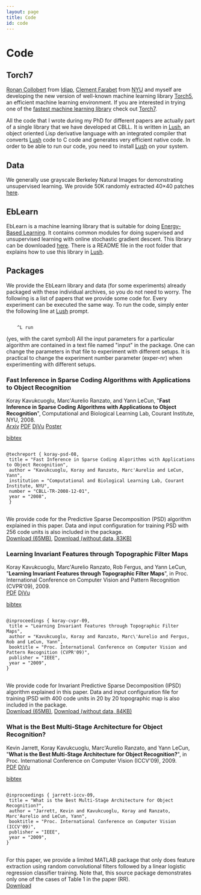 ```yaml
---
layout: page
title: Code
id: code
---
```


# Code

## Torch7

[Ronan Collobert](http://ronan.collobert.com) from [Idiap](http://www.idiap.ch), [Clement Farabet](http://clement.farabet.net) from [NYU](http://www.nyu.edu) and myself are developing the new version of well-known machine learning library [Torch5](http://torch5.sf.net), an efficient machine learning environment. If you are interested in trying one of the [fastest machine learning library](http://cs.nyu.edu/~koray/files/2011_torch7_nipsw.pdf) check out [Torch7](http://www.torch.ch). 

All the code that I wrote during my PhD for different papers are actually part of a single library that we have developed at CBLL. It is written in [Lush](http://lush.sf.net), an object oriented Lisp derivative language with an integrated compiler that converts [Lush](http://lush.sf.net) code to C code and generates very efficient native code. In order to be able to run our code, you need to install [Lush](http://lush.sf.net) on your system.

## Data
We generally use grayscale Berkeley Natural Images for demonstrating unsupervised learning. We provide 50K randomly extracted 40×40 patches [here](http://cs.nyu.edu/~koray/publis/code/tr-berkeley-N50K-M40x40.mat).

## EbLearn
EbLearn is a machine learning library that is suitable for doing [Energy-Based Learning](http://cs.nyu.edu/~yann/research/ebm/index.html). It contains common modules for doing supervised and unsupervised learning with online stochastic gradient descent. This library can be downloaded [here](http://cs.nyu.edu/~koray/publis/code/eblearn.tar.gz). There is a README file in the root folder that explains how to use this library in [Lush](http://lush.sf.net).


## Packages
We provide the EbLearn library and data (for some experiments) already packaged with these individual archives, so you do not need to worry. The following is a list of papers that we provide some code for. Every experiment can be executed the same way. To run the code, simply enter the following line at [Lush](http://lush.sf.net) prompt.

<html>
<code>
	^L run
</code>
</html>


(yes, with the caret symbol)
All the input parameters for a particular algorithm are contained in a text file named "input" in the package. One can change the parameters in that file to experiment with different setups. It is practical to change the experiment number parameter (exper-nr) when experimenting with different setups.

### Fast Inference in Sparse Coding Algorithms with Applications to Object Recognition
Koray Kavukcuoglu, Marc'Aurelio Ranzato, and Yann LeCun, "**Fast Inference in Sparse Coding Algorithms with Applications to Object Recognition**", Computational and Biological Learning Lab, Courant Institute, NYU, 2008.   
[Arxiv](http://arxiv.org/abs/1010.3467) 
[PDF](http://cs.nyu.edu/~koray/publis/koray-psd-08.pdf) 
[DjVu](http://cs.nyu.edu/~koray/publis/koray-psd-08.djvu) 
[Poster](http://cs.nyu.edu/~koray/publis/koray-psd-08-nips_ws_poster.pdf) 

<html>
<a href="#" onclick="toggle_visibility('bib-koray-psd-08');return false;">bibtex</a>
<div class="bibtex" id="bib-koray-psd-08" >
<pre>
<code>
@techreport { koray-psd-08,
 title = "Fast Inference in Sparse Coding Algorithms with Applications to Object Recognition",
 author = "Kavukcuoglu, Koray and Ranzato, Marc'Aurelio and LeCun, Yann",
 institution = "Computational and Biological Learning Lab, Courant Institute, NYU",
 number = "CBLL-TR-2008-12-01",
 year = "2008",
 }
</code>
</pre>
</div>
</html>

We provide code for the Predictive Sparse Decomposition (PSD) algorithm explained in this paper. Data and input configuration for training PSD with 256 code units is also included in the package.   
[Download (65MB)](http://cs.nyu.edu/~koray/publis/code/psd.tar.gz), 
[Download (without data, 83KB)](http://cs.nyu.edu/~koray/publis/code/psd_code.tar.gz)

### Learning Invariant Features through Topographic Filter Maps
Koray Kavukcuoglu, Marc\'Aurelio Ranzato, Rob Fergus, and Yann LeCun, "**Learning Invariant Features through Topographic Filter Maps**", in Proc. International Conference on Computer Vision and Pattern Recognition (CVPR'09), 2009.   
[PDF](http://cs.nyu.edu/~koray/publis/koray-cvpr-09.pdf) 
[DjVu](http://cs.nyu.edu/~koray/publis/koray-cvpr-09.djvu) 

<html>
<a href="#" onclick="toggle_visibility('bib-koray-cvpr-09');return false;">bibtex</a>
<div class="bibtex" id="bib-koray-cvpr-09" >
<pre>
<code>
@inproceedings { koray-cvpr-09,
 title = "Learning Invariant Features through Topographic Filter Maps",
 author = "Kavukcuoglu, Koray and Ranzato, Marc\'Aurelio and Fergus, Rob and LeCun, Yann",
 booktitle = "Proc. International Conference on Computer Vision and Pattern Recognition (CVPR'09)",
 publisher = "IEEE",
 year = "2009",
}
</code>
</pre>
</div>
</html>

We provide code for Invariant Predictive Sparse Decomposition (IPSD) algorithm explained in this paper. Data and input configuration file for training IPSD with 400 code units in 20 by 20 topographic map is also included in the package.   
[Download (65MB)](http://cs.nyu.edu/~koray/publis/code/ipsd.tar.gz), 
[Download (without data, 84KB)](http://cs.nyu.edu/~koray/publis/code/ipsd_code.tar.gz)

### What is the Best Multi-Stage Architecture for Object Recognition?
Kevin Jarrett, Koray Kavukcuoglu, Marc'Aurelio Ranzato, and Yann LeCun, "**What is the Best Multi-Stage Architecture for Object Recognition?**", in Proc. International Conference on Computer Vision (ICCV'09), 2009.    
[PDF](http://cs.nyu.edu/~koray/publis/jarrett-iccv-09.pdf) 
[DjVu](http://cs.nyu.edu/~koray/publis/jarrett-iccv-09.djvu) 

<html>
<a href="#" onclick="toggle_visibility('bib-jarrett-iccv-09');return false;">bibtex</a>
<div class="bibtex" id="bib-jarrett-iccv-09" >
<pre>
<code>
@inproceedings { jarrett-iccv-09,
 title = "What is the Best Multi-Stage Architecture for Object Recognition?",
 author = "Jarrett, Kevin and Kavukcuoglu, Koray and Ranzato, Marc'Aurelio and LeCun, Yann",
 booktitle = "Proc. International Conference on Computer Vision (ICCV'09)",
 publisher = "IEEE",
 year = "2009",
}
</code>
</pre>
</div>
</html>

For this paper, we provide a limited MATLAB package that only does feature extraction using random convolutional filters followed by a linear logistic regression classifier training. Note that, this source package demonstrates only one of the cases of Table 1 in the paper (RR).   
[Download](http://cs.nyu.edu/~koray/publis/code/randomc101.tar.gz)
